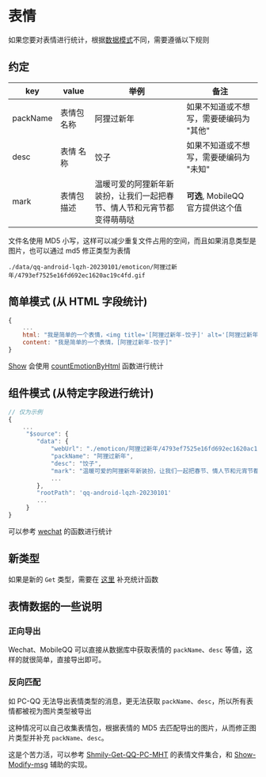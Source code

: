 # 表情

如果您要对表情进行统计，根据[数据模式](../custom.md)不同，需要遵循以下规则

## 约定

| key      | value       | 举例                                                                   | 备注                                    |
| -------- | ----------- | ---------------------------------------------------------------------- | --------------------------------------- |
| packName | 表情包 名称 | 阿狸过新年                                                             | 如果不知道或不想写，需要硬编码为 "其他" |
| desc     | 表情 名称   | 饺子                                                                   | 如果不知道或不想写，需要硬编码为 "未知" |
| mark     | 表情包 描述 | 温暖可爱的阿狸新年新装扮，让我们一起把春节、情人节和元宵节都变得萌萌哒 | **可选**, MobileQQ 官方提供这个值       |

文件名使用 MD5 小写，这样可以减少重复文件占用的空间，而且如果消息类型是图片，也可以通过 md5 修正类型为表情

```
./data/qq-android-lqzh-20230101/emoticon/阿狸过新年/4793ef7525e16fd692ec1620ac19c4fd.gif
```

## 简单模式 (从 HTML 字段统计)

```js
{
    ...
    html: "我是简单的一个表情，<img title='[阿狸过新年-饺子]' alt='[阿狸过新年-饺子]' src='./data/qq-android/emoticon/阿狸过新年/4793ef7525e16fd692ec1620ac19c4fd.gif' />"
    content: "我是简单的一个表情，[阿狸过新年-饺子]"
}

```

[Show](https://github.com/lqzhgood/Shmily-Show) 会使用 [countEmotionByHtml](https://github.com/lqzhgood/Shmily-Show/blob/main/memoryweb/scripts/msgHandle/statistics/contrast/emotion/lib/utils.js) 函数进行统计

## 组件模式 (从特定字段进行统计)

```js
// 仅为示例
{
    ...
     "$source": {
        "data": {
            "webUrl": "./emoticon/阿狸过新年/4793ef7525e16fd692ec1620ac19c4fd.gif",
            "packName": "阿狸过新年",
            "desc": "饺子",
            "mark": "温暖可爱的阿狸新年新装扮，让我们一起把春节、情人节和元宵节都变得萌萌哒！"
            ...
        },
        "rootPath": 'qq-android-lqzh-20230101'
        ...
     }
}

```

可以参考 [wechat](https://github.com/lqzhgood/Shmily-Show/blob/main/memoryweb/scripts/msgHandle/statistics/contrast/emotion/lib/wechat.js) 的函数进行统计

## 新类型

如果是新的 `Get` 类型，需要在 [这里](https://github.com/lqzhgood/Shmily-Show/blob/main/memoryweb/scripts/msgHandle/statistics/contrast/emotion/lib/index.js) 补充统计函数

## 表情数据的一些说明

### 正向导出

Wechat、MobileQQ 可以直接从数据库中获取表情的 `packName`、`desc` 等值，这样的就很简单，直接导出即可。

### 反向匹配

如 PC-QQ 无法导出表情类型的消息，更无法获取 `packName`、`desc`，所以所有表情都被视为图片类型被导出

这种情况可以自己收集表情包，根据表情的 MD5 去匹配导出的图片，从而修正图片类型并补充 `packName`、`desc`。

这是个苦力活，可以参考 [Shmily-Get-QQ-PC-MHT](https://github.com/lqzhgood/Shmily-Get-QQ-PC_MHT/tree/main/merger/data/qq-pc/face) 的表情文件集合，和 [Show-Modify-msg](https://github.com/lqzhgood/Shmily-Show/blob/main/docs/modify-msg.md) 辅助的实现。
